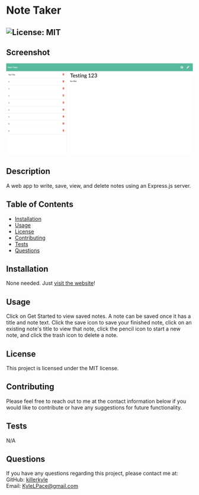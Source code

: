   # Note Taker  
  ##  ![License: MIT](https://img.shields.io/badge/License-MIT-informational?style=for-the-badge&logo=appveyor.svg)  
  ## Screenshot  
  ![Note Taker Screenshot](./public/assets/images/NoteTakerScreenshot.png)
  ## Description  
  A web app to write, save, view, and delete notes using an Express.js server.  
  ## Table of Contents  
  * [Installation](#installation)  
  * [Usage](#usage)  
  * [License](#license)  
  * [Contributing](#contributing)  
  * [Tests](#tests)  
  * [Questions](#questions)  
  ## Installation  
  None needed. Just [visit the website](https://arcane-sea-55523.herokuapp.com/)!  
  ## Usage  
  Click on Get Started to view saved notes. A note can be saved once it has a title and note text. Click the save icon to save your finished note, click on an existing note's title to view that note, click the pencil icon to start a new note, and click the trash icon to delete a note.  
  ## License  
  This project is licensed under the MIT license.  
  ## Contributing  
  Please feel free to reach out to me at the contact information below if you would like to contribute or have any suggestions for future functionality.  
  ## Tests  
  N/A  
  ## Questions  
  If you have any questions regarding this project, please contact me at:  
  GitHub: [killerkyle](https://github.com/killerkyle)  
  Email: [KyleLPace@gmail.com](mailto:KyleLPace@gmail.com)
  